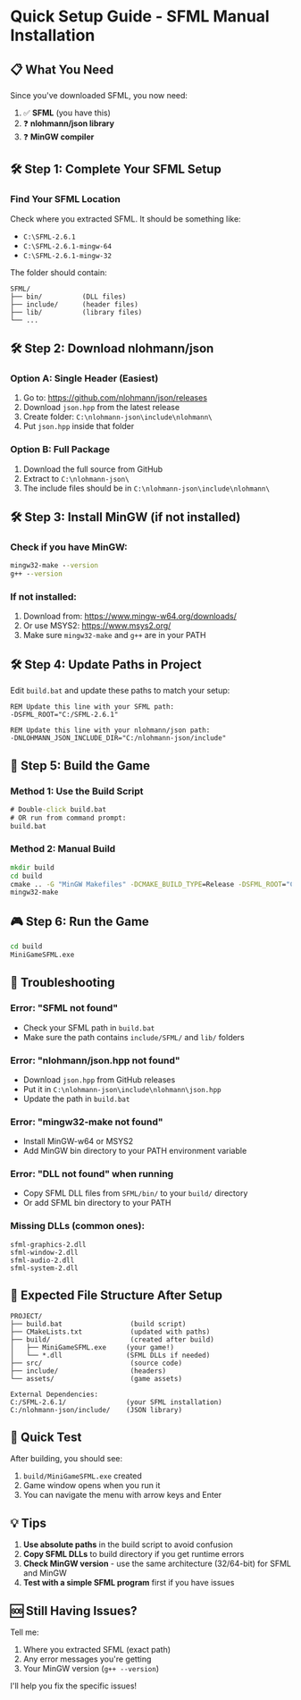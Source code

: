 # Quick Setup Guide - SFML Manual Installation

## 📋 **What You Need**

Since you've downloaded SFML, you now need:

1. ✅ **SFML** (you have this)
2. ❓ **nlohmann/json library**
3. ❓ **MinGW compiler**

## 🛠️ **Step 1: Complete Your SFML Setup**

### Find Your SFML Location
Check where you extracted SFML. It should be something like:
- `C:\SFML-2.6.1`
- `C:\SFML-2.6.1-mingw-64`
- `C:\SFML-2.6.1-mingw-32`

The folder should contain:
```
SFML/
├── bin/          (DLL files)
├── include/      (header files)
├── lib/          (library files)
└── ...
```

## 🛠️ **Step 2: Download nlohmann/json**

### Option A: Single Header (Easiest)
1. Go to: https://github.com/nlohmann/json/releases
2. Download `json.hpp` from the latest release
3. Create folder: `C:\nlohmann-json\include\nlohmann\`
4. Put `json.hpp` inside that folder

### Option B: Full Package
1. Download the full source from GitHub
2. Extract to `C:\nlohmann-json\`
3. The include files should be in `C:\nlohmann-json\include\nlohmann\`

## 🛠️ **Step 3: Install MinGW (if not installed)**

### Check if you have MinGW:
```cmd
mingw32-make --version
g++ --version
```

### If not installed:
1. Download from: https://www.mingw-w64.org/downloads/
2. Or use MSYS2: https://www.msys2.org/
3. Make sure `mingw32-make` and `g++` are in your PATH

## 🛠️ **Step 4: Update Paths in Project**

Edit `build.bat` and update these paths to match your setup:

```batch
REM Update this line with your SFML path:
-DSFML_ROOT="C:/SFML-2.6.1"

REM Update this line with your nlohmann/json path:
-DNLOHMANN_JSON_INCLUDE_DIR="C:/nlohmann-json/include"
```

## 🚀 **Step 5: Build the Game**

### Method 1: Use the Build Script
```cmd
# Double-click build.bat
# OR run from command prompt:
build.bat
```

### Method 2: Manual Build
```cmd
mkdir build
cd build
cmake .. -G "MinGW Makefiles" -DCMAKE_BUILD_TYPE=Release -DSFML_ROOT="C:/YOUR_SFML_PATH" -DNLOHMANN_JSON_INCLUDE_DIR="C:/nlohmann-json/include"
mingw32-make
```

## 🎮 **Step 6: Run the Game**

```cmd
cd build
MiniGameSFML.exe
```

## 🔧 **Troubleshooting**

### **Error: "SFML not found"**
- Check your SFML path in `build.bat`
- Make sure the path contains `include/SFML/` and `lib/` folders

### **Error: "nlohmann/json.hpp not found"**
- Download `json.hpp` from GitHub releases
- Put it in `C:\nlohmann-json\include\nlohmann\json.hpp`
- Update the path in `build.bat`

### **Error: "mingw32-make not found"**
- Install MinGW-w64 or MSYS2
- Add MinGW bin directory to your PATH environment variable

### **Error: "DLL not found" when running**
- Copy SFML DLL files from `SFML/bin/` to your `build/` directory
- Or add SFML bin directory to your PATH

### **Missing DLLs (common ones):**
```
sfml-graphics-2.dll
sfml-window-2.dll
sfml-audio-2.dll
sfml-system-2.dll
```

## 📁 **Expected File Structure After Setup**

```
PROJECT/
├── build.bat                 (build script)
├── CMakeLists.txt            (updated with paths)
├── build/                    (created after build)
│   ├── MiniGameSFML.exe     (your game!)
│   └── *.dll                (SFML DLLs if needed)
├── src/                      (source code)
├── include/                  (headers)
└── assets/                   (game assets)

External Dependencies:
C:/SFML-2.6.1/               (your SFML installation)
C:/nlohmann-json/include/    (JSON library)
```

## 🎯 **Quick Test**

After building, you should see:
1. `build/MiniGameSFML.exe` created
2. Game window opens when you run it
3. You can navigate the menu with arrow keys and Enter

## 💡 **Tips**

1. **Use absolute paths** in the build script to avoid confusion
2. **Copy SFML DLLs** to build directory if you get runtime errors
3. **Check MinGW version** - use the same architecture (32/64-bit) for SFML and MinGW
4. **Test with a simple SFML program** first if you have issues

## 🆘 **Still Having Issues?**

Tell me:
1. Where you extracted SFML (exact path)
2. Any error messages you're getting
3. Your MinGW version (`g++ --version`)

I'll help you fix the specific issues!
